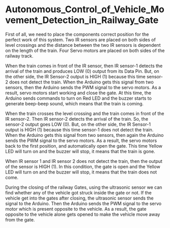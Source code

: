 # Autonomous_Control_of_Vehicle_Movement_Detection_in_Railway_Gate

First of all, we need to place the components correct position for the perfect work of this system. Two IR sensors are placed on both sides of level crossings and the distance between the two IR sensors is dependent on the length of the train. Four Servo motors are placed on both sides of the railway track.

When the train comes in front of the IR sensor, then IR sensor-1 detects the arrival of the train and produces LOW (0) output from its Data Pin. But, on the other side, the IR Sensor-2 output is HIGH (1) because this time sensor-2 does not detect the train. When the Arduino gets this signal from two sensors, then the Arduino sends the PWM signal to the servo motors. As a result, servo motors start working and close the gate. At this time, the Arduino sends commands to turn on Red LED and the buzzer starts to generate beep-beep sound, which means that the train is coming.

When the train crosses the level crossing and the train comes in front of the IR sensor-2. Then IR sensor-2 detects the arrival of the train. So, the sensor-2 output goes LOW (0). But, on the other side, the IR Sensor-1 output is HIGH (1) because this time sensor-1 does not detect the train. When the Arduino gets this signal from two sensors, then again the Arduino sends the PWM signal to the servo motors. As a result, the servo motors back to the first position, and automatically open the gate. This time Yellow LED will turn on and the buzzer will stop, it means that the train is gone.

When IR sensor 1 and IR sensor 2 does not detect the train, then the output of the sensor is HIGH (1). In this condition, the gate is open and the Yellow LED will turn on and the buzzer will stop, it means that the train does not come.

During the closing of the railway Gates, using the ultrasonic sensor we can find whether any of the vehicle got struck inside the gate or not. If the vehicle get into the gates after closing, the ultrasonic sensor sends the signal to the Arduino. Then the Arduino sends the PWM signal to the servo motor which is present opposite to the vehicle. As a result, the gate opposite to the vehicle alone gets opened to make the vehicle move away from the gate.
